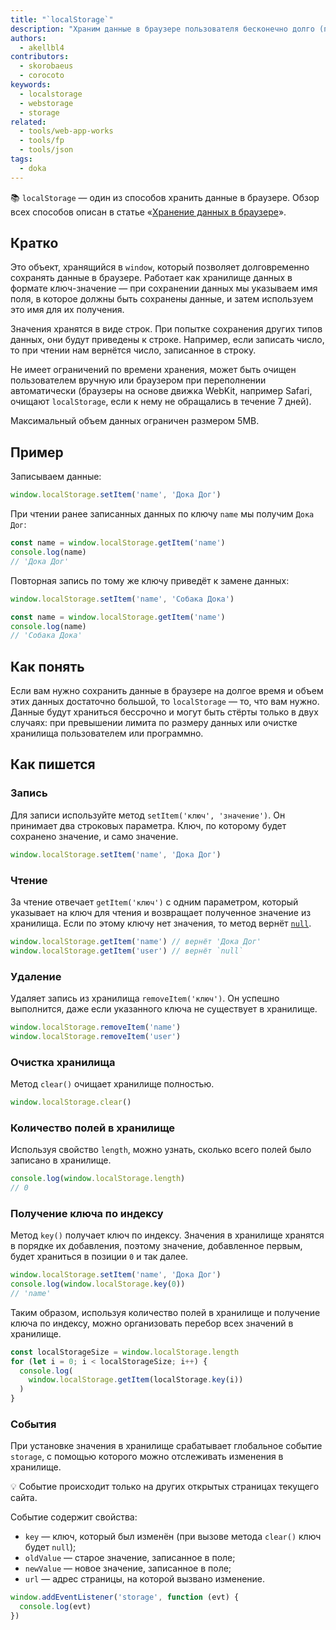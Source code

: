 ```yaml
---
title: "`localStorage`"
description: "Храним данные в браузере пользователя бесконечно долго (почти)."
authors:
  - akellbl4
contributors:
  - skorobaeus
  - corocoto
keywords:
  - localstorage
  - webstorage
  - storage
related:
  - tools/web-app-works
  - tools/fp
  - tools/json
tags:
  - doka
---
```


<aside>

📚 `localStorage` — один из способов хранить данные в браузере. Обзор всех способов описан в статье «[Хранение данных в браузере](/tools/browsers-storages/)».

</aside>

## Кратко

Это объект, хранящийся в `window`, который позволяет долговременно сохранять данные в браузере. Работает как хранилище данных в формате ключ-значение — при сохранении данных мы указываем имя поля, в которое должны быть сохранены данные, и затем используем это имя для их получения.

Значения хранятся в виде строк. При попытке сохранения других типов данных, они будут приведены к строке. Например, если записать число, то при чтении нам вернётся число, записанное в строку.

Не имеет ограничений по времени хранения, может быть очищен пользователем вручную или браузером при переполнении автоматически (браузеры на основе движка WebKit, например Safari, очищают `localStorage`, если к нему не обращались в течение 7 дней).

Максимальный объем данных ограничен размером 5MB.

## Пример

Записываем данные:

```js
window.localStorage.setItem('name', 'Дока Дог')
```

При чтении ранее записанных данных по ключу `name` мы получим `Дока Дог`:

```js
const name = window.localStorage.getItem('name')
console.log(name)
// 'Дока Дог'
```

Повторная запись по тому же ключу приведёт к замене данных:

```js
window.localStorage.setItem('name', 'Собака Дока')

const name = window.localStorage.getItem('name')
console.log(name)
// 'Собака Дока'
```

## Как понять

Если вам нужно сохранить данные в браузере на долгое время и объем этих данных достаточно большой, то `localStorage` — то, что вам нужно. Данные будут храниться бессрочно и могут быть стёрты только в двух случаях: при превышении лимита по размеру данных или очистке хранилища пользователем или программно.

## Как пишется

### Запись

Для записи используйте метод `setItem('ключ', 'значение')`. Он принимает два строковых параметра. Ключ, по которому будет сохранено значение, и само значение.

```js
window.localStorage.setItem('name', 'Дока Дог')
```

### Чтение

За чтение отвечает `getItem('ключ')` с одним параметром, который указывает на ключ для чтения и возвращает полученное значение из хранилища. Если по этому ключу нет значения, то метод вернёт [`null`](/js/null-primitive/).

```js
window.localStorage.getItem('name') // вернёт 'Дока Дог'
window.localStorage.getItem('user') // вернёт `null`
```

### Удаление

Удаляет запись из хранилища `removeItem('ключ')`. Он успешно выполнится, даже если указанного ключа не существует в хранилище.

```js
window.localStorage.removeItem('name')
window.localStorage.removeItem('user')
```

### Очистка хранилища

Метод `clear()` очищает хранилище полностью.

```js
window.localStorage.clear()
```

### Количество полей в хранилище

Используя свойство `length`, можно узнать, сколько всего полей было записано в хранилище.

```js
console.log(window.localStorage.length)
// 0
```

### Получение ключа по индексу

Метод `key()` получает ключ по индексу. Значения в хранилище хранятся в порядке их добавления, поэтому значение, добавленное первым, будет храниться в позиции `0` и так далее.

```js
window.localStorage.setItem('name', 'Дока Дог')
console.log(window.localStorage.key(0))
// 'name'
```

Таким образом, используя количество полей в хранилище и получение ключа по индексу, можно организовать перебор всех значений в хранилище.

```js
const localStorageSize = window.localStorage.length
for (let i = 0; i < localStorageSize; i++) {
  console.log(
    window.localStorage.getItem(localStorage.key(i))
  )
}
```

### События

При установке значения в хранилище срабатывает глобальное событие `storage`, с помощью которого можно отслеживать изменения в хранилище.

💡 Событие происходит только на других открытых страницах текущего сайта.

Событие содержит свойства:

- `key` — ключ, который был изменён (при вызове метода `clear()` ключ будет `null`);
- `oldValue` — старое значение, записанное в поле;
- `newValue` — новое значение, записанное в поле;
- `url` — адрес страницы, на которой вызвано изменение.

```js
window.addEventListener('storage', function (evt) {
  console.log(evt)
})
```
